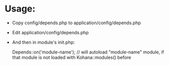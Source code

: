 Usage:
======

* Copy config/depends.php to application/config/depends.php
* Edit application/config/depends.php
* And then in module's init.php:

    Depends::on('module-name'); // will autoload "module-name" module, if that module is not loaded with Kohana::modules() before